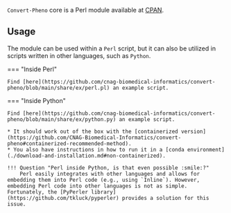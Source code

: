 `Convert-Pheno` core is a Perl module available at [CPAN](https://metacpan.org/search?size=20&q=Convert%3A%3APheno). 

## Usage

The module can be used within a `Perl` script, but it can also be utilized in scripts written in other languages, such as `Python`. 

=== "Inside Perl"

    Find [here](https://github.com/cnag-biomedical-informatics/convert-pheno/blob/main/share/ex/perl.pl) an example script.

=== "Inside Python"

    Find [here](https://github.com/cnag-biomedical-informatics/convert-pheno/blob/main/share/ex/python.py) an example script. 

    * It should work out of the box with the [containerized version](https://github.com/CNAG-Biomedical-Informatics/convert-pheno#containerized-recommended-method). 
    * You also have instructions in how to run it in a [conda environment](./download-and-installation.md#non-containerized).

    !!! Question "Perl inside Python, is that even possible :smile:?"
        Perl easily integrates with other languages and allows for embedding them into Perl code (e.g., using `Inline`). However, embedding Perl code into other languages is not as simple. Fortunately, the [PyPerler library](https://github.com/tkluck/pyperler) provides a solution for this issue.
